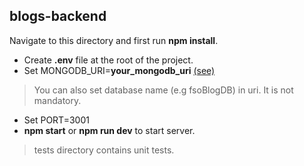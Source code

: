 ## blogs-backend

Navigate to this directory and first run **npm install**.
- Create **.env** file at the root of the project.
- Set MONGODB_URI=**your_mongodb_uri**   [(see)](https://www.mongodb.com/docs/guides/atlas/connection-string/)
> You can also set database name (e.g fsoBlogDB) in uri. It is not mandatory.
- Set PORT=3001
- **npm start** or **npm run dev** to start server.

>tests directory contains unit tests.